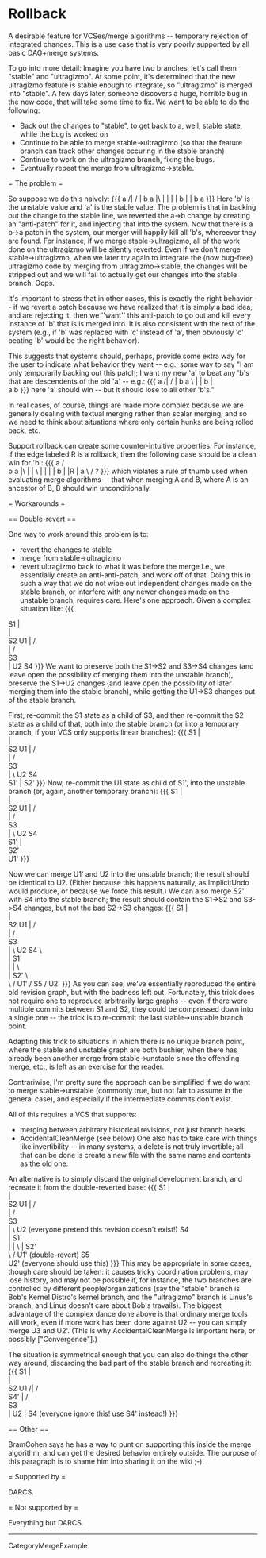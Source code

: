 # Rollback

A desirable feature for VCSes/merge algorithms -- temporary rejection of integrated changes.  This is a use case that is very poorly supported by all basic DAG+merge systems.

To go into more detail: Imagine you have two branches, let's call them "stable" and "ultragizmo".  At some point, it's determined that the new ultragizmo feature is stable enough to integrate, so "ultragizmo" is merged into "stable".  A few days later, someone discovers a huge, horrible bug in the new code, that will take some time to fix.  We want to be able to do the following:
  * Back out the changes to "stable", to get back to a, well, stable state, while the bug is worked on
  * Continue to be able to merge stable->ultragizmo (so that the feature branch can track other changes occuring in the stable branch)
  * Continue to work on the ultragizmo branch, fixing the bugs.
  * Eventually repeat the merge from ultragizmo->stable.

= The problem =

So suppose we do this naively:
{{{
    a
   /|
  / |
 b  a
 |\ |
 | \|
 |  b
 |  |
 b  a
}}}
Here 'b' is the unstable value and 'a' is the stable value.  The problem is that in backing out the change to the stable line, we reverted the a->b change by creating an "anti-patch" for it, and injecting that into the system.  Now that there is a b->a patch in the system, our merger will happily kill all 'b's, whereever they are found.  For instance, if we merge stable->ultragizmo, all of the work done on the ultragizmo will be silently reverted.  Even if we don't merge stable->ultragizmo, when we later try again to integrate the (now bug-free) ultragizmo code by merging from ultragizmo->stable, the changes will be stripped out and we will fail to actually get our changes into the stable branch.  Oops.

It's important to stress that in other cases, this is exactly the right behavior -- if we revert a patch because we have realized that it is simply a bad idea, and are rejecting it, then we ''want'' this anti-patch to go out and kill every instance of 'b' that is is merged into.  It is also consistent with the rest of the system (e.g., if 'b' was replaced with 'c' instead of 'a', then obviously 'c' beating 'b' would be the right behavior).

This suggests that systems should, perhaps, provide some extra way for the user to indicate what behavior they want -- e.g., some way to say "I am only temporarily backing out this patch; I want my new 'a' to beat any 'b's that are descendents of the old 'a' -- e.g.:
{{{
    a
   /|
  / |
 b  a
  \ |
   \|
    b
    |\
    a b
}}}
here 'a' should win -- but it should lose to all other 'b's."

In real cases, of course, things are made more complex because we are generally dealing with textual merging rather than scalar merging, and so we need to think about situations where only certain hunks are being rolled back, etc.

Support rollback can create some counter-intuitive properties.  For instance, if the edge labeled R is a rollback, then the following case should be a clean win for 'b':
{{{
   a
  / \
 b   a
 |\  |
 | \ |
 |  \|
 |   b
 |   |R
 |   a
  \ /
   ?
}}}
which violates a rule of thumb used when evaluating merge algorithms -- that when merging A and B, where A is an ancestor of B, B should win unconditionally.

= Workarounds =

== Double-revert ==

One way to work around this problem is to:
  * revert the changes to stable
  * merge from stable->ultragizmo
  * revert ultragizmo back to what it was before the merge
I.e., we essentially create an anti-anti-patch, and work off of that.  Doing this in such a way that we do not wipe out independent changes made on the stable branch, or interfere with any newer changes made on the unstable branch, requires care.  Here's one approach.  Given a complex situation like:
{{{

 S1
 | \
 |  \
 S2  U1
 |  / \
 | /   \
 S3     \
 |       U2
 S4
}}}
We want to preserve both the S1->S2 and S3->S4 changes (and leave open the possibility of merging them into the unstable branch), preserve the S1->U2 changes (and leave open the possibility of later merging them into the stable branch), while getting the U1->S3 changes out of the stable branch.  

First, re-commit the S1 state as a child of S3, and then re-commit the S2 state as a child of that, both into the stable branch (or into a temporary branch, if your VCS only supports linear branches):
{{{
 S1
 | \
 |  \
 S2  U1
 |  / \
 | /   \
 S3     \
 | \     U2
 S4 \
     S1'
     |
     S2'
}}}
Now, re-commit the U1 state as child of S1', into the unstable branch (or, again, another temporary branch):
{{{
 S1
 | \
 |  \
 S2  U1
 |  / \
 | /   \
 S3     \
 | \     U2
 S4 \
     S1'
     |  \
     S2' \
         U1'
}}}

Now we can merge U1' and U2 into the unstable branch; the result should be identical to U2.  (Either because this happens naturally, as ImplicitUndo would produce, or because we force this result.)  We can also merge S2' with S4 into the stable branch; the result should contain the S1->S2 and S3->S4 changes, but not the bad S2->S3 changes:
{{{
 S1
 | \
 |  \
 S2  U1
 |  / \
 | /   \
 S3     \
 | \     U2
 S4 \     \
 |   S1'   \
 |   |  \   \
 |   S2' \   \
  \ /    U1' /
   S5      \/
           U2'
}}}
As you can see, we've essentially reproduced the entire old revision graph, but with the badness left out.  Fortunately, this trick does not require one to reproduce arbitrarily large graphs -- even if there were multiple commits between S1 and S2, they could be compressed down into a single one -- the trick is to re-commit the last stable->unstable branch point.

Adapting this trick to situations in which there is no unique branch point, where the stable and unstable graph are both bushier, when there has already been another merge from stable->unstable since the offending merge, etc., is left as an exercise for the reader.

Contrariwise, I'm pretty sure the approach can be simplified if we do want to merge stable->unstable (commonly true, but not fair to assume in the general case), and especially if the intermediate commits don't exist.

All of this requires a VCS that supports:
  * merging between arbitrary historical revisions, not just branch heads
  * AccidentalCleanMerge (see below)
One also has to take care with things like invertibility -- in many systems, a delete is not truly invertible; all that can be done is create a new file with the same name and contents as the old one.

An alternative is to simply discard the original development branch, and recreate it from the double-reverted base:
{{{
 S1
 | \
 |  \
 S2  U1
 |  / \
 | /   \
 S3     \
 | \     U2   (everyone pretend this revision doesn't exist!)
 S4 \
 |   S1'  
 |   |  \ 
 |   S2' \
  \ /    U1' (double-revert)
   S5      \
           U2' (everyone should use this)
}}}
This may be appropriate in some cases, though care should be taken: it causes tricky coordination problems, may lose history, and may not be possible if, for instance, the two branches are controlled by different people/organizations (say the "stable" branch is Bob's Kernel Distro's kernel branch, and the "ultragizmo" branch is Linus's branch, and Linus doesn't care about Bob's travails).  The biggest advantage of the complex dance done above is that ordinary merge tools will work, even if more work has been done against U2 -- you can simply merge U3 and U2'.  (This is why AccidentalCleanMerge is important here, or possibly ["Convergence"].)

The situation is symmetrical enough that you can also do things the other way around, discarding the bad part of the stable branch and recreating it:
{{{
    S1
    | \
    |  \
    S2  U1
   /|  / \
S4' | /   \
    S3     \
    |       U2
    |
    S4 (everyone ignore this!  use S4' instead!)
}}}

== Other ==

BramCohen says he has a way to punt on supporting this inside the merge algorithm, and can get the desired behavior entirely outside.  The purpose of this paragraph is to shame him into sharing it on the wiki ;-).

= Supported by =

DARCS.

= Not supported by =

Everything but DARCS.

----

CategoryMergeExample
